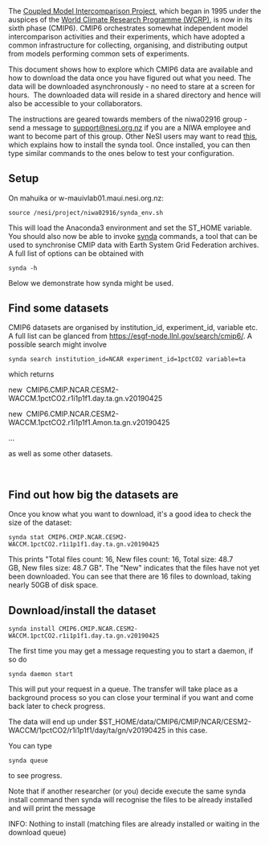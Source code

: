 ##  

The [Coupled Model Intercomparison
Project](https://www.wcrp-climate.org/wgcm-cmip), which began in 1995
under the auspices of the [World Climate Research Programme
(WCRP)](https://www.wcrp-climate.org/about-wcrp/wcrp-overview), is now
in its sixth phase (CMIP6). CMIP6 orchestrates somewhat independent
model intercomparison activities and their experiments, which have
adopted a common infrastructure for collecting, organising, and
distributing output from models performing common sets of experiments.

This document shows how to explore which CMIP6 data are available and
how to download the data once you have figured out what you need. The
data will be downloaded asynchronously - no need to stare at a screen
for hours.  The downloaded data will reside in a shared directory and
hence will also be accessible to your collaborators.

The instructions are geared towards members of the niwa02916 group -
send a message to <support@nesi.org.nz> if you are a NIWA employee and
want to become part of this group. Other NeSI users may want to
read [this](https://support.nesi.org.nz/hc/en-gb/articles/360001208256-Synda),
which explains how to install the synda tool. Once installed, you can
then type similar commands to the ones below to test your configuration.

## Setup

On mahuika or <span class="s1">w-mauivlab01.maui.nesi.org.nz</span>:

    source /nesi/project/niwa02916/synda_env.sh

This will load the Anaconda3 environment and set the ST\_HOME variable.
You should also now be able to invoke
[synda](https://support.nesi.org.nz/hc/en-gb/articles/360001208256-Synda)
commands, a tool that can be used to synchronise CMIP data with Earth
System Grid Federation archives. A full list of options can be obtained
with

    synda -h

Below we demonstrate how synda might be used.

## Find some datasets 

CMIP6 datasets are organised by institution\_id, experiment\_id,
variable etc. A full list can be glanced
from <https://esgf-node.llnl.gov/search/cmip6/>. A possible search might
involve

    synda search institution_id=NCAR experiment_id=1pctCO2 variable=ta

<span class="s1">which returns</span>

<span class="s1">new<span class="Apple-converted-space"> 
</span>CMIP6.CMIP.NCAR.CESM2-WACCM.1pctCO2.r1i1p1f1.day.ta.gn.v20190425</span>

<span class="s1">new<span class="Apple-converted-space"> 
</span>CMIP6.CMIP.NCAR.CESM2-WACCM.1pctCO2.r1i1p1f1.Amon.ta.gn.v20190425</span>

<span class="s1">...</span>

<span class="s1">as well as some other datasets. </span>

 

## Find out how big the datasets are

Once you know what you want to download, it's a good idea to check the
size of the dataset:

    synda stat CMIP6.CMIP.NCAR.CESM2-WACCM.1pctCO2.r1i1p1f1.day.ta.gn.v20190425

This prints "<span class="s1">Total files count: 16, </span><span
class="s1">New files count: 16, </span><span class="s1">Total size: 48.7
GB, </span><span class="s1">New files size: 48.7 GB". The "New"
indicates that the files have not yet been downloaded. You can see that
there are 16 files to download, taking nearly 50GB of disk space.</span>

## Download/install the dataset 

    synda install CMIP6.CMIP.NCAR.CESM2-WACCM.1pctCO2.r1i1p1f1.day.ta.gn.v20190425

The first time you may get a message requesting you to start a daemon,
if so do

    synda daemon start

This will put your request in a queue. The transfer will take place as a
background process so you can close your terminal if you want and come
back later to check progress.

The data will end up under <span
class="s1">$ST\_HOME/data/CMIP6/CMIP/NCAR/CESM2-WACCM/1pctCO2/r1i1p1f1/day/ta/gn/v20190425
in this case. </span>

You can type

    synda queue

to see progress.

Note that if another researcher (or you) decide execute the same synda
install command then synda will recognise the files to be already
installed and will print the message

<span class="s1">INFO: Nothing to install (matching files are already
installed or waiting in the download queue)</span>

